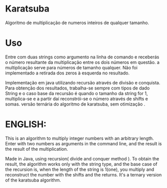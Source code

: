 # Karatsuba
Algoritmo de multiplicação de numeros inteiros de qualquer tamanho. 
# Uso
Entre com duas strings como argumento na linha de comando e receberás o número resultante da multiplicação entre os dois números em questão. a multiplicação serve para números de tamanho qualquer. Não foi implementado a retirada dos zeros à esquerda no resultado.

Implementação em java utilizando recursão através de divisão e conquista. Para obtenção dos resultados, trabalha-se sempre com tipos de dado String e o caso base da recursão é quando o tamanho da string for 1, multiplica-se e a partir daí reconstrói-se o número através de shifts e somas. versão ternária do algoritmo de karatsuba, sem otimização . 


# ENGLISH:
This is an algorithm to multiply integer numbers with an arbitrary length. Enter with two numbers as arguments in the command line, and the result is the result of the multiplication. 

Made in Java, using recursion( divide and conquer method ). To obtain the result, the algorithm works only with the string type, and the base case of the recursion is, when the length of the string is 1(one), you multiply and reconstruct the number with the shifts and the returns. It's a ternary version of the karatsuba algorithm.


